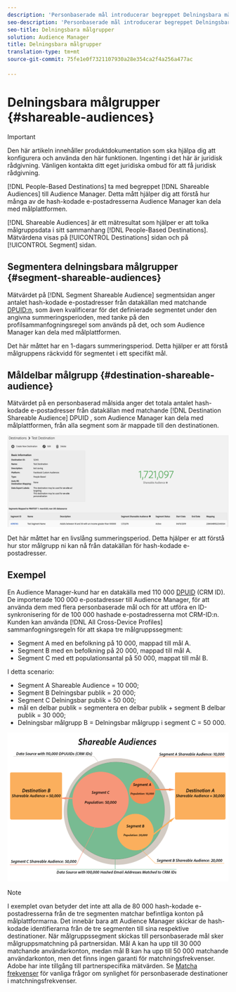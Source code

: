 ```yaml
---
description: 'Personbaserade mål introducerar begreppet Delningsbara målgrupper i Audience Manager. Detta mått hjälper dig att förstå hur många av de hash-kodade e-postadresserna Audience Manager kan dela med målplattformen. '
seo-description: 'Personbaserade mål introducerar begreppet Delningsbara målgrupper i Audience Manager. Detta mått hjälper dig att förstå hur många av de hash-kodade e-postadresserna Audience Manager kan dela med målplattformen. '
seo-title: Delningsbara målgrupper
solution: Audience Manager
title: Delningsbara målgrupper
translation-type: tm+mt
source-git-commit: 75fe1e0f7321107930a28e354ca2f4a256a477ac

---
```



# Delningsbara målgrupper {#shareable-audiences}

>[!IMPORTANT]
>Den här artikeln innehåller produktdokumentation som ska hjälpa dig att konfigurera och använda den här funktionen. Ingenting i det här är juridisk rådgivning. Vänligen kontakta ditt eget juridiska ombud för att få juridisk rådgivning.

[!DNL People-Based Destinations] ta med begreppet [!DNL Shareable Audiences] till Audience Manager. Detta mått hjälper dig att förstå hur många av de hash-kodade e-postadresserna Audience Manager kan dela med målplattformen.

[!DNL Shareable Audiences] är ett mätresultat som hjälper er att tolka målgruppsdata i sitt sammanhang [!DNL People-Based Destinations]. Mätvärdena visas på [!UICONTROL Destinations] sidan och på [!UICONTROL Segment] sidan.

## Segmentera delningsbara målgrupper {#segment-shareable-audiences}

Mätvärdet på [!DNL Segment Shareable Audience] segmentsidan anger antalet hash-kodade e-postadresser från datakällan med matchande [DPUID:n](../../reference/ids-in-aam.md), som även kvalificerar för det definierade segmentet under den angivna summeringsperioden, med tanke på den profilsammanfogningsregel som används på det, och som Audience Manager kan dela med målplattformen.

Det här måttet har en 1-dagars summeringsperiod. Detta hjälper er att förstå målgruppens räckvidd för segmentet i ett specifikt mål.

## Måldelbar målgrupp {#destination-shareable-audience}

Mätvärdet på en personbaserad målsida anger det totala antalet hash-kodade e-postadresser från datakällan med matchande [!DNL Destination Shareable Audience] DPUID [](../../reference/ids-in-aam.md), som Audience Manager kan dela med målplattformen, från alla segment som är mappade till den destinationen.

![delningsbara målgrupper](assets/dest-shareable-audiences.png)

Det här måttet har en livslång summeringsperiod. Detta hjälper er att förstå hur stor målgrupp ni kan nå från datakällan för hash-kodade e-postadresser.

## Exempel

En Audience Manager-kund har en datakälla med 110 000 [DPUID](../../reference/ids-in-aam.md) (CRM ID). De importerade 100 000 e-postadresser till Audience Manager, för att använda dem med flera personbaserade mål och för att utföra en ID-synkronisering för de 100 000 hashade e-postadresserna mot CRM-ID:n. Kunden kan använda [!DNL All Cross-Device Profiles] sammanfogningsregeln för att skapa tre målgruppssegment:

* Segment A med en befolkning på 10 000, mappad till mål A.
* Segment B med en befolkning på 20 000, mappad till mål A.
* Segment C med ett populationsantal på 50 000, mappat till mål B.

I detta scenario:

* Segment A Shareable Audience = 10 000;
* Segment B Delningsbar publik = 20 000;
* Segment C Delningsbar publik = 50 000;
* mål en delbar publik = segmentera en delbar publik + segment B delbar publik = 30 000;
* Delningsbar målgrupp B = Delningsbar målgrupp i segment C = 50 000.

![shareable-audiences-chart](assets/shareable-audiences.png)

>[!NOTE]
>
>I exemplet ovan betyder det inte att alla de 80 000 hash-kodade e-postadresserna från de tre segmenten matchar befintliga konton på målplattformarna. Det innebär bara att Audience Manager skickar de hash-kodade identifierarna från de tre segmenten till sina respektive destinationer. När målgruppssegment skickas till personbaserade mål sker målgruppsmatchning på partnersidan. Mål A kan ha upp till 30 000 matchande användarkonton, medan mål B kan ha upp till 50 000 matchande användarkonton, men det finns ingen garanti för matchningsfrekvenser. Adobe har inte tillgång till partnerspecifika mätvärden. Se [Matcha frekvenser](../../faq/faq-people-based-destinations.md#match-rates) för vanliga frågor om synlighet för personbaserade destinationer i matchningsfrekvenser.
